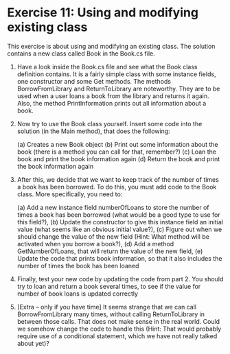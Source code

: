 ﻿# Exercise 11: Using and modifying existing class

This exercise is about using and modifying an existing class. The 
solution contains a new class called Book in the Book.cs file. 
 
1. Have a look inside the Book.cs file and see what the Book 
   class definition contains. It is a fairly simple class with some 
   instance fields, one constructor and some Get methods. The methods 
   BorrowFromLibrary and ReturnToLibrary are 
   noteworthy. They are to be used when a user loans a book 
   from the library and returns it again. Also, the method 
   PrintInformation prints out all information about a book.

2. Now try to use the Book class yourself. Insert some code into 
   the solution (in the Main method), that does 
   the following: 

   (a) Creates a new Book object 
   (b) Print out some information about the book (there is a 
       method you can call for that, remember?) 
   (c) Loan the book and print the book information again 
   (d) Return the book and print the book information again 

3. After this, we decide that we want to keep track of the 
   number of times a book has been borrowed. To do this, you 
   must add code to the Book class. More specifically, you need 
   to:  

   (a) Add a new instance field numberOfLoans to store the 
       number of times a book has been borrowed (what 
       would be a good type to use for this field?), 
   (b) Update the constructor to give this instance field an 
       initial value (what seems like an obvious initial value?), 
   (c) Figure out when we should change the value of the new 
       field (Hint: What method will be activated when you 
       borrow a book?), 
   (d) Add a method GetNumberOfLoans, that will return the 
       value of the new field, 
   (e) Update the code that prints book information, so that it 
       also includes the number of times the book has been 
       loaned 

4. Finally, test your new code by updating the code from part 2. 
   You should try to loan and return a book several times, to see 
   if the value for number of book loans is updated correctly 

5. [Extra – only if you have time] It seems strange that we can 
   call BorrowFromLibrary many times, without calling 
   ReturnToLibrary in between those calls. That does not make 
   sense in the real world. Could we somehow change the code 
   to handle this (Hint: That would probably require use of a 
   conditional statement, which we have not really talked about 
   yet)?